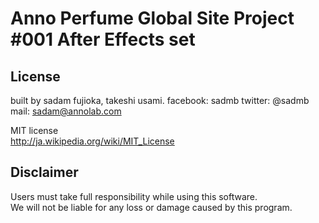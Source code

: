 # Anno Perfume Global Site Project #001 After Effects set

## License
built by sadam fujioka, takeshi usami.
facebook: sadmb
twitter: @sadmb
mail: sadam@annolab.com

MIT license  
http://ja.wikipedia.org/wiki/MIT_License

## Disclaimer
Users must take full responsibility while using this software.  
We will not be liable for any loss or damage caused by this program.